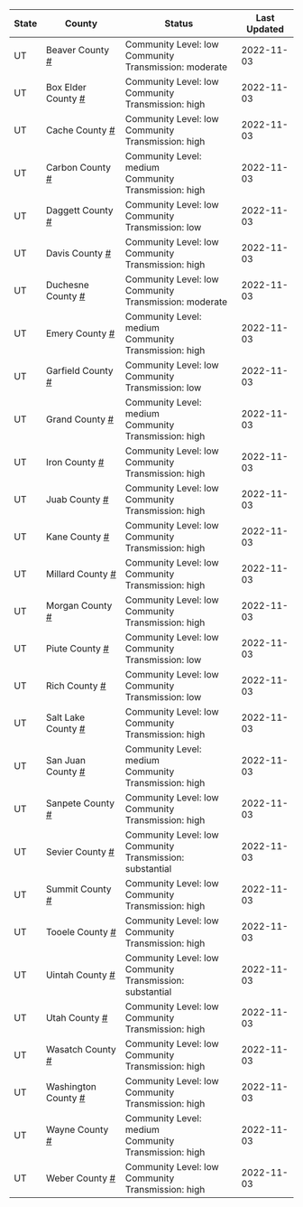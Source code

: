 State | County | Status | Last Updated
--- | --- | --- | --- 
UT | Beaver County <a href="#beaver_county">#</a> | <a name="beaver_county"></a>Community Level: low<br/>Community Transmission: moderate | 2022-11-03
UT | Box Elder County <a href="#box_elder_county">#</a> | <a name="box_elder_county"></a>Community Level: low<br/>Community Transmission: high | 2022-11-03
UT | Cache County <a href="#cache_county">#</a> | <a name="cache_county"></a>Community Level: low<br/>Community Transmission: high | 2022-11-03
UT | Carbon County <a href="#carbon_county">#</a> | <a name="carbon_county"></a>Community Level: medium<br/>Community Transmission: high | 2022-11-03
UT | Daggett County <a href="#daggett_county">#</a> | <a name="daggett_county"></a>Community Level: low<br/>Community Transmission: low | 2022-11-03
UT | Davis County <a href="#davis_county">#</a> | <a name="davis_county"></a>Community Level: low<br/>Community Transmission: high | 2022-11-03
UT | Duchesne County <a href="#duchesne_county">#</a> | <a name="duchesne_county"></a>Community Level: low<br/>Community Transmission: moderate | 2022-11-03
UT | Emery County <a href="#emery_county">#</a> | <a name="emery_county"></a>Community Level: medium<br/>Community Transmission: high | 2022-11-03
UT | Garfield County <a href="#garfield_county">#</a> | <a name="garfield_county"></a>Community Level: low<br/>Community Transmission: low | 2022-11-03
UT | Grand County <a href="#grand_county">#</a> | <a name="grand_county"></a>Community Level: medium<br/>Community Transmission: high | 2022-11-03
UT | Iron County <a href="#iron_county">#</a> | <a name="iron_county"></a>Community Level: low<br/>Community Transmission: high | 2022-11-03
UT | Juab County <a href="#juab_county">#</a> | <a name="juab_county"></a>Community Level: low<br/>Community Transmission: high | 2022-11-03
UT | Kane County <a href="#kane_county">#</a> | <a name="kane_county"></a>Community Level: low<br/>Community Transmission: high | 2022-11-03
UT | Millard County <a href="#millard_county">#</a> | <a name="millard_county"></a>Community Level: low<br/>Community Transmission: high | 2022-11-03
UT | Morgan County <a href="#morgan_county">#</a> | <a name="morgan_county"></a>Community Level: low<br/>Community Transmission: high | 2022-11-03
UT | Piute County <a href="#piute_county">#</a> | <a name="piute_county"></a>Community Level: low<br/>Community Transmission: low | 2022-11-03
UT | Rich County <a href="#rich_county">#</a> | <a name="rich_county"></a>Community Level: low<br/>Community Transmission: low | 2022-11-03
UT | Salt Lake County <a href="#salt_lake_county">#</a> | <a name="salt_lake_county"></a>Community Level: low<br/>Community Transmission: high | 2022-11-03
UT | San Juan County <a href="#san_juan_county">#</a> | <a name="san_juan_county"></a>Community Level: medium<br/>Community Transmission: high | 2022-11-03
UT | Sanpete County <a href="#sanpete_county">#</a> | <a name="sanpete_county"></a>Community Level: low<br/>Community Transmission: high | 2022-11-03
UT | Sevier County <a href="#sevier_county">#</a> | <a name="sevier_county"></a>Community Level: low<br/>Community Transmission: substantial | 2022-11-03
UT | Summit County <a href="#summit_county">#</a> | <a name="summit_county"></a>Community Level: low<br/>Community Transmission: high | 2022-11-03
UT | Tooele County <a href="#tooele_county">#</a> | <a name="tooele_county"></a>Community Level: low<br/>Community Transmission: high | 2022-11-03
UT | Uintah County <a href="#uintah_county">#</a> | <a name="uintah_county"></a>Community Level: low<br/>Community Transmission: substantial | 2022-11-03
UT | Utah County <a href="#utah_county">#</a> | <a name="utah_county"></a>Community Level: low<br/>Community Transmission: high | 2022-11-03
UT | Wasatch County <a href="#wasatch_county">#</a> | <a name="wasatch_county"></a>Community Level: low<br/>Community Transmission: high | 2022-11-03
UT | Washington County <a href="#washington_county">#</a> | <a name="washington_county"></a>Community Level: low<br/>Community Transmission: high | 2022-11-03
UT | Wayne County <a href="#wayne_county">#</a> | <a name="wayne_county"></a>Community Level: medium<br/>Community Transmission: high | 2022-11-03
UT | Weber County <a href="#weber_county">#</a> | <a name="weber_county"></a>Community Level: low<br/>Community Transmission: high | 2022-11-03
